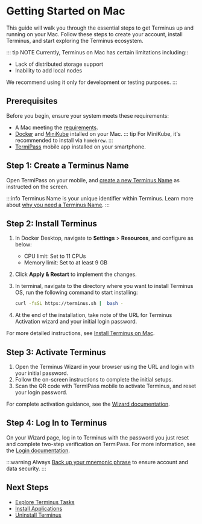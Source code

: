 
# Getting Started on Mac

This guide will walk you through the essential steps to get Terminus up and running on your Mac. Follow these steps to create your account, install Terminus, and start exploring the Terminus ecosystem.

::: tip NOTE
Currently, Terminus on Mac has certain limitations including::
- Lack of distributed storage support 
- Inability to add local nodes

We recommend using it only for development or testing purposes.
:::


## Prerequisites

Before you begin, ensure your system meets these requirements:

- A Mac meeting the [requirements](../getting-started/index.md#hardware-and-system-requirements).
- [Docker](https://www.docker.com/products/docker-desktop/) and [MiniKube](https://minikube.sigs.k8s.io/docs/start/?arch=%2Fmacos%2Farm64%2Fstable%2Fhomebrew) intalled on your Mac. 
::: tip
For MiniKube, it's recommended to install via `homebrew`.
:::
- [TermiPass](../../../how-to/termipass/overview.md#download-termipass) mobile app installed on your smartphone.

## Step 1: Create a Terminus Name

Open TermiPass on your mobile, and [create a new Terminus Name](../../../how-to/termipass/account/#create-terminus-name) as instructed on the screen.

:::info
Terminus Name is your unique identifier within Terminus.
Learn more about [why you need a Terminus Name](../../terminus/terminus-name.md#why-do-you-need-a-terminus-name).
:::

## Step 2: Install Terminus

1. In Docker Desktop, navigate to **Settings** > **Resources**, and configure as below:
    - CPU limit: Set to 11 CPUs
    - Memory limit: Set to at least 9 GB
  
2. Click **Apply & Restart** to implement the changes.
    
3. In terminal, navigate to the directory where you want to install Terminus OS, run the following command to start installing:

   ```bash
   curl -fsSL https://terminus.sh |  bash - 
   ```

4. At the end of the installation, take note of the URL for Terminus Activation wizard and your initial login password.

For more detailed instructions, see [Install Terminus on Mac](../../../how-to/terminus/setup/install/mac.md).

## Step 3: Activate Terminus

1. Open the Terminus Wizard in your browser using the URL and login with your initial password. 
2. Follow the on-screen instructions to complete the initial setups.
3. Scan the QR code with TermiPass mobile to activate Terminus, and reset your login password.

For complete activation guidance, see the [Wizard documentation](../../../how-to/terminus/setup/wizard.md).

## Step 4: Log In to Terminus

On your Wizard page, log in to Terminus with the password you just reset and complete two-step verification on TermiPass. For more information, see the [Login documentation](../../../how-to/terminus/setup/login.md).


:::warning
Always [Back up your mnemonic phrase](../../../how-to/termipass/account/index.md#backup-mnemonic-phrase.md) to ensure account and data security.
:::


## Next Steps
- [Explore Terminus Tasks](../../../how-to/terminus/)
- [Install Applications](../../../how-to/terminus/market/index.md#install-applications)
- [Uninstall Terminus](../../../developer/develop/advanced/cli.md#terminus-uninstallation-script)
